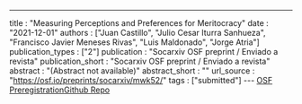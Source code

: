 ---
title : "Measuring Perceptions and Preferences for Meritocracy"
date : "2021-12-01"
authors : ["Juan Castillo", "Julio Cesar Iturra Sanhueza", "Francisco Javier Meneses Rivas", "Luis Maldonado", "Jorge Atria"]
publication_types : ["2"]
publication : "Socarxiv OSF preprint / Enviado a revista"
publication_short : "Socarxiv OSF preprint / Enviado a revista"
abstract : "(Abstract not available)"
abstract_short : ""
url_source : "https://osf.io/preprints/socarxiv/mwk52/"
tags : ["submitted"]
--- [OSF Preregistration](https://osf.io/z45y2)[Github Repo](https://github.com/justicia-distributiva/merit-scale)
